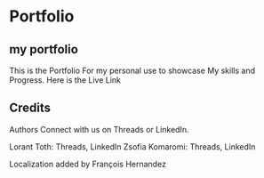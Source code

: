 # Portfolio

## my portfolio

This is the Portfolio For my personal use to showcase My skills and Progress. 
Here is the Live Link

## Credits
Authors
Connect with us on Threads or LinkedIn.

Lorant Toth: Threads, LinkedIn
Zsofia Komaromi: Threads, LinkedIn

Localization added by François Hernandez

